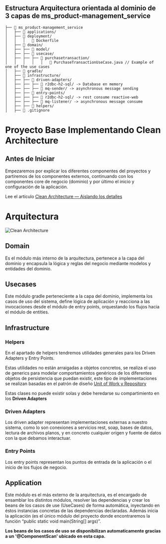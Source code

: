 ## Estructura Arquitectura orientada al dominio de 3 capas de ms_product-management_service


```
├── 📂 ms_product-management_service
│   ├── 📂 applications/
│   ├── 📂 deployment/
│   │   │   📑 Dockerfile
│   ├── 📂 domain/
│   ├── ├── 📂 model/
│   ├── ├── 📂 usecase/
│   ├── ├── ├── 📂 purchasetransaction/
│   │   │   │   │   📑 PurchaseTransactionUseCase.java // Example of one of the use cases
│   ├── 📂 gradle/
│   ├── 📂 infrastructure/
│   ├── ├── 📂 driven-adapters/
│   ├── ├── ├── 📂 r2dbc-h2-sql/ -> Database en memory
│   ├── ├── ├── 📂 mq-sender/ -> asynchronous message sending
│   ├── ├── 📂 entry-points/
│   ├── ├── ├── 📂 r2dbc-h2-sql/ -> rest consume reactive-web
│   ├── ├── ├── 📂 mq-listener/ -> asynchronous message consume
│   ├── ├── 📂 helpers/
│   ├── 📑 .gitignore

```

# Proyecto Base Implementando Clean Architecture

## Antes de Iniciar

Empezaremos por explicar los diferentes componentes del proyectos y partiremos de los componentes externos, continuando con los componentes core de negocio (dominio) y por último el inicio y configuración de la aplicación.

Lee el artículo [Clean Architecture — Aislando los detalles](https://medium.com/bancolombia-tech/clean-architecture-aislando-los-detalles-4f9530f35d7a)

# Arquitectura

![Clean Architecture](https://miro.medium.com/max/1400/1*ZdlHz8B0-qu9Y-QO3AXR_w.png)

## Domain

Es el módulo más interno de la arquitectura, pertenece a la capa del dominio y encapsula la lógica y reglas del negocio mediante modelos y entidades del dominio.

## Usecases

Este módulo gradle perteneciente a la capa del dominio, implementa los casos de uso del sistema, define lógica de aplicación y reacciona a las invocaciones desde el módulo de entry points, orquestando los flujos hacia el módulo de entities.

## Infrastructure

### Helpers

En el apartado de helpers tendremos utilidades generales para los Driven Adapters y Entry Points.

Estas utilidades no están arraigadas a objetos concretos, se realiza el uso de generics para modelar comportamientos
genéricos de los diferentes objetos de persistencia que puedan existir, este tipo de implementaciones se realizan
basadas en el patrón de diseño [Unit of Work y Repository](https://medium.com/@krzychukosobudzki/repository-design-pattern-bc490b256006)

Estas clases no puede existir solas y debe heredarse su compartimiento en los **Driven Adapters**

### Driven Adapters

Los driven adapter representan implementaciones externas a nuestro sistema, como lo son conexiones a servicios rest,
soap, bases de datos, lectura de archivos planos, y en concreto cualquier origen y fuente de datos con la que debamos
interactuar.

### Entry Points

Los entry points representan los puntos de entrada de la aplicación o el inicio de los flujos de negocio.

## Application

Este módulo es el más externo de la arquitectura, es el encargado de ensamblar los distintos módulos, resolver las dependencias y crear los beans de los casos de use (UseCases) de forma automática, inyectando en éstos instancias concretas de las dependencias declaradas. Además inicia la aplicación (es el único módulo del proyecto donde encontraremos la función “public static void main(String[] args)”.

**Los beans de los casos de uso se disponibilizan automaticamente gracias a un '@ComponentScan' ubicado en esta capa.**
